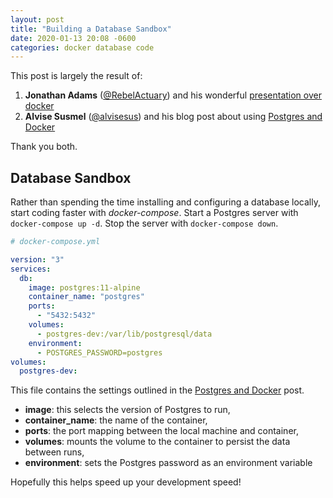 ```yaml
---
layout: post
title: "Building a Database Sandbox"
date: 2020-01-13 20:08 -0600
categories: docker database code
---
```


This post is largely the result of:
1. **Jonathan Adams** ([@RebelActuary](https://twitter.com/RebelActuary)) and his wonderful [presentation over docker](https://github.com/PieceMaker/presentation-lsdg-docker)
2. **Alvise Susmel** ([@alvisesus](https://twitter.com/alvisesus)) and his blog post about using [Postgres and Docker](https://www.poeticoding.com/step-by-step-tutorial-to-build-a-phoenix-app-that-supports-user-uploads/#postgres-docker)

Thank you both.

## Database Sandbox

Rather than spending the time installing and configuring a database locally, start coding faster with _docker-compose_. Start a Postgres server with `docker-compose up -d`. Stop the server with `docker-compose down`.

```yml
# docker-compose.yml

version: "3"
services:
  db:
    image: postgres:11-alpine
    container_name: "postgres"
    ports:
      - "5432:5432"
    volumes:
      - postgres-dev:/var/lib/postgresql/data
    environment:
      - POSTGRES_PASSWORD=postgres
volumes:
  postgres-dev:
```

This file contains the settings outlined in the [Postgres and Docker](https://www.poeticoding.com/step-by-step-tutorial-to-build-a-phoenix-app-that-supports-user-uploads/#postgres-docker) post.

- **image**: this selects the version of Postgres to run,
- **container_name**: the name of the container,
- **ports**: the port mapping between the local machine and container,
- **volumes**: mounts the volume to the container to persist the data between runs,
- **environment**: sets the Postgres password as an environment variable

Hopefully this helps speed up your development speed!
